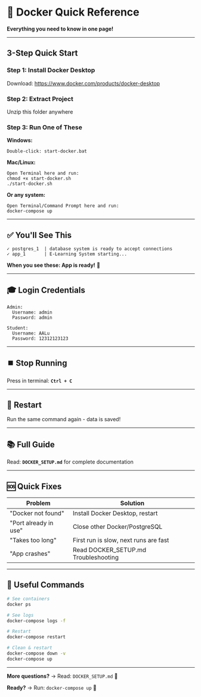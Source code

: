 # 🚀 Docker Quick Reference

**Everything you need to know in one page!**

---

## 3-Step Quick Start

### **Step 1: Install Docker Desktop**
Download: https://www.docker.com/products/docker-desktop

### **Step 2: Extract Project**
Unzip this folder anywhere

### **Step 3: Run One of These**

**Windows:**
```
Double-click: start-docker.bat
```

**Mac/Linux:**
```
Open Terminal here and run:
chmod +x start-docker.sh
./start-docker.sh
```

**Or any system:**
```
Open Terminal/Command Prompt here and run:
docker-compose up
```

---

## ✅ You'll See This

```
✓ postgres_1  | database system is ready to accept connections
✓ app_1       | E-Learning System starting...
```

**When you see these: App is ready!** 🎉

---

## 🎓 Login Credentials

```
Admin:
  Username: admin
  Password: admin

Student:
  Username: AALu
  Password: 12312123123
```

---

## ⏹️ Stop Running

Press in terminal: **`Ctrl + C`**

---

## 🔄 Restart

Run the same command again - data is saved!

---

## 📚 Full Guide

Read: **`DOCKER_SETUP.md`** for complete documentation

---

## 🆘 Quick Fixes

| Problem | Solution |
|---------|----------|
| "Docker not found" | Install Docker Desktop, restart |
| "Port already in use" | Close other Docker/PostgreSQL |
| "Takes too long" | First run is slow, next runs are fast |
| "App crashes" | Read DOCKER_SETUP.md Troubleshooting |

---

## 🔨 Useful Commands

```bash
# See containers
docker ps

# See logs
docker-compose logs -f

# Restart
docker-compose restart

# Clean & restart
docker-compose down -v
docker-compose up
```

---

**More questions?** → Read: `DOCKER_SETUP.md` 📖

**Ready?** → Run: `docker-compose up` 🚀
